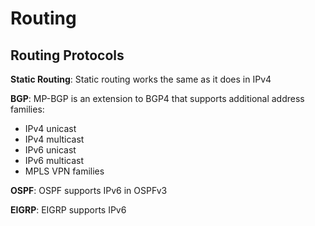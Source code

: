 # Routing

## Routing Protocols

**Static Routing**: Static routing works the same as it does in IPv4

**BGP**: MP-BGP is an extension to BGP4 that supports additional address families:

- IPv4 unicast
- IPv4 multicast
- IPv6 unicast
- IPv6 multicast
- MPLS VPN families

**OSPF**: OSPF supports IPv6 in OSPFv3

**EIGRP**: EIGRP supports IPv6

